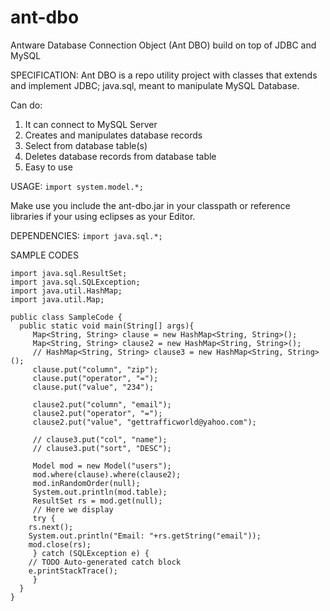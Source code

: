 # ant-dbo
Antware Database Connection Object (Ant DBO) build on top of JDBC and MySQL

SPECIFICATION:
Ant DBO is a repo utility project with classes that extends and implement JDBC; java.sql, meant to manipulate MySQL Database.

Can do:
1. It can connect to MySQL Server
2. Creates and manipulates database records
3. Select from database table(s)
4. Deletes database records from database table
5. Easy to use 

USAGE:
```import system.model.*;```

Make use you include the ant-dbo.jar in your classpath or reference libraries if your using eclipses as your Editor.

DEPENDENCIES:
```import java.sql.*;```

SAMPLE CODES

```import system.model.*;
import java.sql.ResultSet;
import java.sql.SQLException;
import java.util.HashMap;
import java.util.Map;

public class SampleCode {
  public static void main(String[] args){
     Map<String, String> clause = new HashMap<String, String>();
     Map<String, String> clause2 = new HashMap<String, String>();
     // HashMap<String, String> clause3 = new HashMap<String, String>();
     clause.put("column", "zip");
     clause.put("operator", "=");
     clause.put("value", "234");
		
     clause2.put("column", "email");
     clause2.put("operator", "=");
     clause2.put("value", "gettrafficworld@yahoo.com");
		
     // clause3.put("col", "name");
     // clause3.put("sort", "DESC");
		
     Model mod = new Model("users");
     mod.where(clause).where(clause2);
     mod.inRandomOrder(null);
     System.out.println(mod.table);
     ResultSet rs = mod.get(null);
     // Here we display
     try {
	rs.next();
	System.out.println("Email: "+rs.getString("email"));
	mod.close(rs);
     } catch (SQLException e) {
	// TODO Auto-generated catch block
	e.printStackTrace();
     }
  }
}

